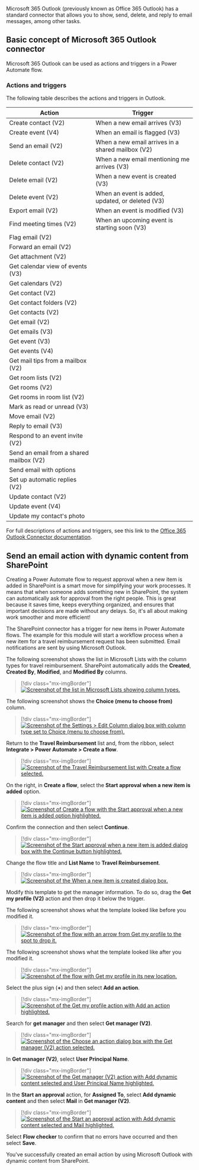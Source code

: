 Microsoft 365 Outlook (previously known as Office 365 Outlook) has a standard connector that allows you to show, send, delete, and reply to email messages, among other tasks.

## Basic concept of Microsoft 365 Outlook connector

Microsoft 365 Outlook can be used as actions and triggers in a Power Automate flow. 

### Actions and triggers

The following table describes the actions and triggers in Outlook.

| **Action** | **Trigger** |
|------------|-------------|
| Create contact (V2) | When a new email arrives (V3) |
| Create event (V4) | When an email is flagged (V3) |
| Send an email (V2) | When a new email arrives in a shared mailbox (V2) |
| Delete contact (V2) | When a new email mentioning me arrives (V3) |
| Delete email (V2) | When a new event is created (V3) |
| Delete event (V2) | When an event is added, updated, or deleted (V3) |
| Export email (V2) | When an event is modified (V3) |
| Find meeting times (V2) | When an upcoming event is starting soon (V3) |
| Flag email (V2) |  |
| Forward an email (V2) |  |
| Get attachment (V2) |  |
| Get calendar view of events (V3) |  |
| Get calendars (V2) |  |
| Get contact (V2) |  |
| Get contact folders (V2) |  |
| Get contacts (V2) |  |
| Get email (V2) |  |
| Get emails (V3) |  |
| Get event (V3) |  |
| Get events (V4) |  |
| Get mail tips from a mailbox (V2) |  |
| Get room lists (V2) |  |
| Get rooms (V2) |  |
| Get rooms in room list (V2) |  |
| Mark as read or unread (V3) |  |
| Move email (V2) |  |
| Reply to email (V3) |  |
| Respond to an event invite (V2) |  |
| Send an email from a shared mailbox (V2) |  |
| Send email with options |  |
| Set up automatic replies (V2) |  |
| Update contact (V2) |  |
| Update event (V4) |  |
| Update my contact's photo |  |

For full descriptions of actions and triggers, see this link to the [Office 365 Outlook Connector documentation](/connectors/office365/?azure-portal=true).

## Send an email action with dynamic content from SharePoint

Creating a Power Automate flow to request approval when a new item is added in SharePoint is a smart move for simplifying your work processes. It means that when someone adds something new in SharePoint, the system can automatically ask for approval from the right people. This is great because it saves time, keeps everything organized, and ensures that important decisions are made without any delays. So, it's all about making work smoother and more efficient!

The SharePoint connector has a trigger for new items in Power Automate flows. The example for this module will start a workflow process when a new item for a travel reimbursement request has been submitted. Email notifications are sent by using Microsoft Outlook.

The following screenshot shows the list in Microsoft Lists with the column types for travel reimbursement. SharePoint automatically adds the **Created**, **Created By**, **Modified**, and **Modified By** columns.

> [!div class="mx-imgBorder"]
> [![Screenshot of the list in Microsoft Lists showing column types.](../media/3-1-columns.png)](../media/3-1-columns.png#lightbox)

The following screenshot shows the **Choice (menu to choose from)** column.

> [!div class="mx-imgBorder"]
> [![Screenshot of the Settings > Edit Column dialog box with column type set to Choice (menu to choose from).](../media/3-2-edit-column.png)](../media/3-2-edit-column.png#lightbox)

Return to the **Travel Reimbursement** list and, from the ribbon, select **Integrate > Power Automate > Create a flow**.

> [!div class="mx-imgBorder"]
> [![Screenshot of the Travel Reimbursement list with Create a flow selected.](../media/3-3-create-flow.png)](../media/3-3-create-flow.png#lightbox)

On the right, in **Create a flow**, select the **Start approval when a new item is added** option.

> [!div class="mx-imgBorder"]
> [![Screenshot of Create a flow with the Start approval when a new item is added option highlighted.](../media/3-4-start-approval.png)](../media/3-4-start-approval.png#lightbox)

Confirm the connection and then select **Continue**.

> [!div class="mx-imgBorder"]
> [![Screenshot of the Start approval when a new item is added dialog box with the Continue button highlighted.](../media/3-5-continue.png)](../media/3-5-continue.png#lightbox)

Change the flow title and **List Name** to **Travel Reimbursement**.

> [!div class="mx-imgBorder"]
> [![Screenshot of the When a new item is created dialog box.](../media/3-6-travel-reimbursement.png)](../media/3-6-travel-reimbursement.png#lightbox)

Modify this template to get the manager information. To do so, drag the **Get my profile (V2)** action and then drop it below the trigger.

The following screenshot shows what the template looked like before you modified it.

> [!div class="mx-imgBorder"]
> [![Screenshot of the flow with an arrow from Get my profile to the spot to drop it.](../media/3-7-before.png)](../media/3-7-before.png#lightbox)

The following screenshot shows what the template looked like after you modified it.

> [!div class="mx-imgBorder"]
> [![Screenshot of the flow with Get my profile in its new location.](../media/3-8-after.png)](../media/3-8-after.png#lightbox)

Select the plus sign (**+**) and then select **Add an action**.

> [!div class="mx-imgBorder"]
> [![Screenshot of the Get my profile action with Add an action highlighted.](../media/3-9-add-action.png)](../media/3-9-add-action.png#lightbox)

Search for **get manager** and then select **Get manager (V2)**.

> [!div class="mx-imgBorder"]
> [![Screenshot of the Choose an action dialog box with the Get manager (V2) action selected.](../media/3-91-get-manager.png)](../media/3-91-get-manager.png#lightbox)

In **Get manager (V2)**, select **User Principal Name**.

> [!div class="mx-imgBorder"]
> [![Screenshot of the Get manager (V2) action with Add dynamic content selected and User Principal Name highlighted.](../media/3-92-user-principal-name.png)](../media/3-92-user-principal-name.png#lightbox)

In the **Start an approval** action, for **Assigned To**, select **Add dynamic content** and then select **Mail** in **Get manager (V2)**.

> [!div class="mx-imgBorder"]
> [![Screenshot of the Start an approval action with Add dynamic content selected and Mail highlighted.](../media/3-93-start-approval.png)](../media/3-93-start-approval.png#lightbox)

Select **Flow checker** to confirm that no errors have occurred and then select **Save**.

You've successfully created an email action by using Microsoft Outlook with dynamic content from SharePoint.
